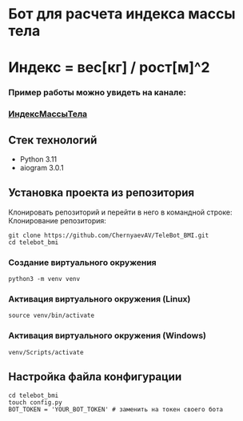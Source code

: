 # Бот для расчета индекса массы тела

# Индекс = вес[кг] / рост[м]^2 

### Пример работы можно увидеть на канале: 
### [ИндексМассыТела](https://t.me/indexBMI)

## Стек технологий
- Python 3.11
- aiogram 3.0.1

## Установка проекта из репозитория
Клонировать репозиторий и перейти в него в командной строке:
Клонирование репозитория:

```
git clone https://github.com/ChernyaevAV/TeleBot_BMI.git
cd telebot_bmi
```
### Создание виртуального окружения
`python3 -m venv venv`

### Активация виртуального окружения (Linux)
`source venv/bin/activate`

### Активация виртуального окружения (Windows)
`venv/Scripts/activate`

## Настройка файла конфигурации
```
cd telebot_bmi
touch config.py
BOT_TOKEN = 'YOUR_BOT_TOKEN' # заменить на токен своего бота
```
